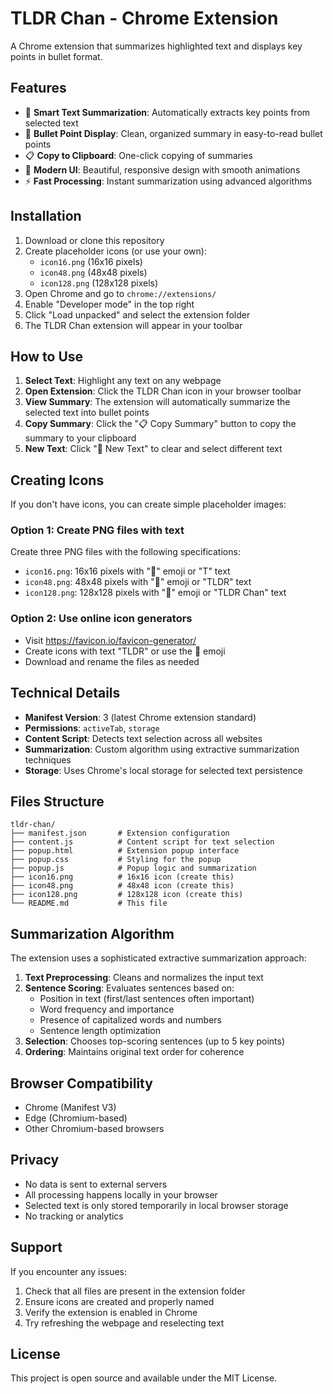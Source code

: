 # TLDR Chan - Chrome Extension

A Chrome extension that summarizes highlighted text and displays key points in bullet format.

## Features

- 📝 **Smart Text Summarization**: Automatically extracts key points from selected text
- 🎯 **Bullet Point Display**: Clean, organized summary in easy-to-read bullet points
- 📋 **Copy to Clipboard**: One-click copying of summaries
- 🎨 **Modern UI**: Beautiful, responsive design with smooth animations
- ⚡ **Fast Processing**: Instant summarization using advanced algorithms

## Installation

1. Download or clone this repository
2. Create placeholder icons (or use your own):
   - `icon16.png` (16x16 pixels)
   - `icon48.png` (48x48 pixels) 
   - `icon128.png` (128x128 pixels)
3. Open Chrome and go to `chrome://extensions/`
4. Enable "Developer mode" in the top right
5. Click "Load unpacked" and select the extension folder
6. The TLDR Chan extension will appear in your toolbar

## How to Use

1. **Select Text**: Highlight any text on any webpage
2. **Open Extension**: Click the TLDR Chan icon in your browser toolbar
3. **View Summary**: The extension will automatically summarize the selected text into bullet points
4. **Copy Summary**: Click the "📋 Copy Summary" button to copy the summary to your clipboard
5. **New Text**: Click "🔄 New Text" to clear and select different text

## Creating Icons

If you don't have icons, you can create simple placeholder images:

### Option 1: Create PNG files with text
Create three PNG files with the following specifications:
- `icon16.png`: 16x16 pixels with "📝" emoji or "T" text
- `icon48.png`: 48x48 pixels with "📝" emoji or "TLDR" text  
- `icon128.png`: 128x128 pixels with "📝" emoji or "TLDR Chan" text

### Option 2: Use online icon generators
- Visit https://favicon.io/favicon-generator/
- Create icons with text "TLDR" or use the 📝 emoji
- Download and rename the files as needed

## Technical Details

- **Manifest Version**: 3 (latest Chrome extension standard)
- **Permissions**: `activeTab`, `storage`
- **Content Script**: Detects text selection across all websites
- **Summarization**: Custom algorithm using extractive summarization techniques
- **Storage**: Uses Chrome's local storage for selected text persistence

## Files Structure

```
tldr-chan/
├── manifest.json       # Extension configuration
├── content.js          # Content script for text selection
├── popup.html          # Extension popup interface
├── popup.css           # Styling for the popup
├── popup.js            # Popup logic and summarization
├── icon16.png          # 16x16 icon (create this)
├── icon48.png          # 48x48 icon (create this)
├── icon128.png         # 128x128 icon (create this)
└── README.md           # This file
```

## Summarization Algorithm

The extension uses a sophisticated extractive summarization approach:

1. **Text Preprocessing**: Cleans and normalizes the input text
2. **Sentence Scoring**: Evaluates sentences based on:
   - Position in text (first/last sentences often important)
   - Word frequency and importance
   - Presence of capitalized words and numbers
   - Sentence length optimization
3. **Selection**: Chooses top-scoring sentences (up to 5 key points)
4. **Ordering**: Maintains original text order for coherence

## Browser Compatibility

- Chrome (Manifest V3)
- Edge (Chromium-based)
- Other Chromium-based browsers

## Privacy

- No data is sent to external servers
- All processing happens locally in your browser
- Selected text is only stored temporarily in local browser storage
- No tracking or analytics

## Support

If you encounter any issues:
1. Check that all files are present in the extension folder
2. Ensure icons are created and properly named
3. Verify the extension is enabled in Chrome
4. Try refreshing the webpage and reselecting text

## License

This project is open source and available under the MIT License. 